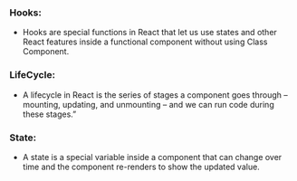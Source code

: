 ### Hooks:

- Hooks are special functions in React that let us use states and other React features inside a functional component without using Class Component.

### LifeCycle:

- A lifecycle in React is the series of stages a component goes through – mounting, updating, and unmounting – and we can run code during these stages.”

### State:

- A state is a special variable inside a component that can change over time and the component re-renders to show the updated value.
